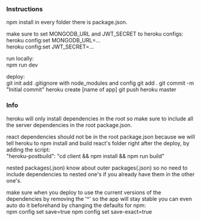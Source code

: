 ### Instructions

npm install in every folder there is package.json.

make sure to set MONGODB_URL and JWT_SECRET to heroku configs:  
heroku config:set MONGODB_URL=...  
heroku config:set JWT_SECRET=...

run locally:  
npm run dev

deploy:  
git init
add .gitignore with node_modules and config
git add .
git commit -m "Initial commit"
heroku create [name of app]
git push heroku master

### Info

heroku will only install dependencies in the root so make sure to include all the server dependencies in the root package.json.

react dependencies should not be in the root package.json because we will tell heroku to npm install and build react's folder right after the deploy, by adding the script:  
"heroku-postbuild": "cd client && npm install && npm run build"

nested packages(.json) know about outer packages(.json) so no need to include dependencies to nested one's if you already have them in the other one's.

make sure when you deploy to use the current versions of the dependencies by removing the '^' so the app will stay stable
you can even auto do it beforehand by changing the defaults for npm:  
npm config set save=true
npm config set save-exact=true
